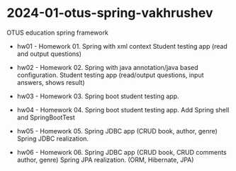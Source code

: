 # 2024-01-otus-spring-vakhrushev
OTUS education spring framework
 - hw01 - Homework 01. Spring with xml context
		Student testing app (read and output questions)
		
 - hw02 - Homework 02. Spring with java annotation/java based configuration.
		Student testing app (read/output questions, input answers, shows result)

 - hw03 - Homework 03. Spring boot student testing app.
 
 - hw04 - Homework 04. Spring boot student testing app.
		Add Spring shell and SpringBootTest

 - hw05 - Homework 05. Spring JDBC app (CRUD book, author, genre)
		Spring JDBC realization.
 
 - hw06 - Homework 06. Spring JDBC app (CRUD book, CRUD comments author, genre)
		Spring JPA realization. (ORM, Hibernate, JPA)